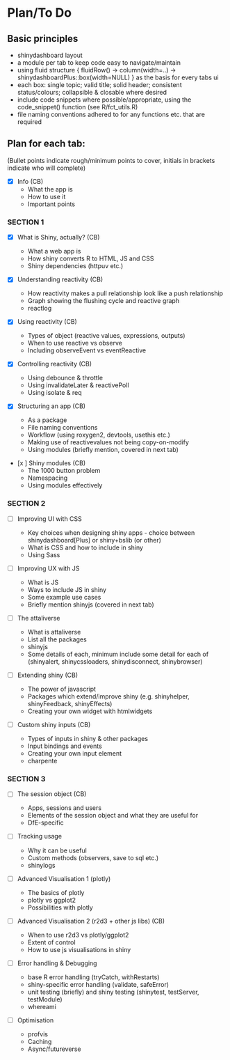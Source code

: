 # Plan/To Do

## Basic principles
- shinydashboard layout
- a module per tab to keep code easy to navigate/maintain
- using fluid structure { fluidRow() -> column(width=..) -> shinydashboardPlus::box(width=NULL) } as the basis for every tabs ui
- each box: single topic; valid title; solid header; consistent status/colours; collapsible & closable where desired
- include code snippets where possible/appropriate, using the code_snippet() function (see R/fct_utils.R)
- file naming conventions adhered to for any functions etc. that are required

## Plan for each tab:
(Bullet points indicate rough/minimum points to cover, initials in brackets indicate who will complete)

- [x] Info (CB)
    - What the app is
    - How to use it
    - Important points

### SECTION 1
- [x] What is Shiny, actually? (CB)
    - What a web app is
    - How shiny converts R to HTML, JS and CSS
    - Shiny dependencies (httpuv etc.)

- [x] Understanding reactivity (CB)
    - How reactivity makes a pull relationship look like a push relationship
    - Graph showing the flushing cycle and reactive graph
    - reactlog

- [x] Using reactivity (CB)
    - Types of object (reactive values, expressions, outputs)
    - When to use reactive vs observe
    - Including observeEvent vs eventReactive

- [x] Controlling reactivity (CB)
    - Using debounce & throttle
    - Using invalidateLater & reactivePoll
    - Using isolate & req

- [x] Structuring an app (CB)
    - As a package
    - File naming conventions
    - Workflow (using roxygen2, devtools, usethis etc.)
    - Making use of reactivevalues not being copy-on-modify
    - Using modules (briefly mention, covered in next tab)

- [x ] Shiny modules (CB)
    - The 1000 button problem
    - Namespacing
    - Using modules effectively

### SECTION 2
- [ ] Improving UI with CSS
    - Key choices when designing shiny apps - choice between shinydashboard[Plus] or shiny+bslib (or other)
    - What is CSS and how to include in shiny
    - Using Sass

- [ ] Improving UX with JS
    - What is JS
    - Ways to include JS in shiny
    - Some example use cases
    - Briefly mention shinyjs (covered in next tab)

- [ ] The attaliverse
    - What is attaliverse
    - List all the packages
    - shinyjs
    - Some details of each, minimum include some detail for each of (shinyalert, shinycssloaders, shinydisconnect, shinybrowser)

- [ ] Extending shiny (CB)
    - The power of javascript
    - Packages which extend/improve shiny (e.g. shinyhelper, shinyFeedback, shinyEffects)
    - Creating your own widget with htmlwidgets

- [ ] Custom shiny inputs (CB)
    - Types of inputs in shiny & other packages
    - Input bindings and events
    - Creating your own input element
    - charpente

### SECTION 3
- [ ] The session object (CB)
    - Apps, sessions and users
    - Elements of the session object and what they are useful for
    - DfE-specific

- [ ] Tracking usage
    - Why it can be useful
    - Custom methods (observers, save to sql etc.)
    - shinylogs

- [ ] Advanced Visualisation 1 (plotly)
    - The basics of plotly
    - plotly vs ggplot2
    - Possibilities with plotly

- [ ] Advanced Visualisation 2 (r2d3 + other js libs) (CB)
    - When to use r2d3 vs plotly/ggplot2
    - Extent of control
    - How to use js visualisations in shiny

- [ ] Error handling & Debugging
    - base R error handling (tryCatch, withRestarts)
    - shiny-specific error handling (validate, safeError)
    - unit testing (briefly) and shiny testing (shinytest, testServer, testModule)
    - whereami

- [ ] Optimisation
    - profvis
    - Caching
    - Async/futureverse
